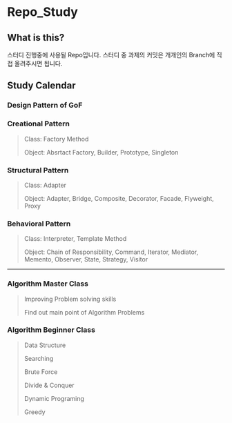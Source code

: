 # Repo_Study

## What is this?
 스터디 진행중에 사용될 Repo입니다.
 스터디 중 과제의 커밋은 개개인의 Branch에 직접 올려주시면 됩니다.

## Study Calendar

 ### Design Pattern of GoF
 ### Creational Pattern
  > Class: Factory Method
  >
  > Object: Absrtact Factory, Builder, Prototype, Singleton
### Structural Pattern
  > Class: Adapter
  >
  > Object: Adapter, Bridge, Composite, Decorator, Facade, Flyweight, Proxy
### Behavioral Pattern
  > Class: Interpreter, Template Method
  >
  > Object: Chain of Responsibility, Command, Iterator, Mediator, Memento, Observer, State, Strategy, Visitor

------------------

 ### Algorithm Master Class
  > Improving Problem solving skills
  >
  > Find out main point of Algorithm Problems

 ### Algorithm Beginner Class
  > Data Structure
  >
  > Searching
  >
  > Brute Force
  >
  > Divide & Conquer
  >
  > Dynamic Programing
  >
  > Greedy
